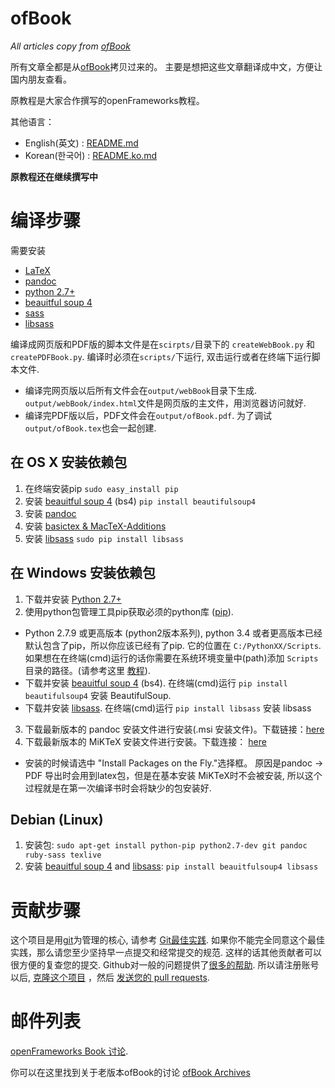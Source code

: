 ofBook
======

*All articles copy from [ofBook](https://github.com/openframeworks/ofBook)*

所有文章全都是从[ofBook](https://github.com/openframeworks/ofBook)拷贝过来的。
主要是想把这些文章翻译成中文，方便让国内朋友查看。

原教程是大家合作撰写的openFrameworks教程。  

其他语言：
- English(英文) : [README.md](README.md)
- Korean(한국어) : [README.ko.md](README.ko.md)

**原教程还在继续撰写中**


# 编译步骤

需要安装

- [LaTeX](http://www.latex-project.org/)
- [pandoc](http://johnmacfarlane.net/pandoc/)
- [python 2.7+](https://www.python.org/)
- [beauitful soup 4](http://www.crummy.com/software/BeautifulSoup/)
- [sass](http://sass-lang.com/)
- [libsass](https://github.com/dahlia/libsass-python)

编译成网页版和PDF版的脚本文件是在`scirpts/`目录下的
`createWebBook.py` 和 `createPDFBook.py`.  编译时必须在`scripts/`下运行, 双击运行或者在终端下运行脚本文件.
- 编译完网页版以后所有文件会在`output/webBook`目录下生成. `output/webBook/index.html`文件是网页版的主文件，用浏览器访问就好.
- 编译完PDF版以后，PDF文件会在`output/ofBook.pdf`. 为了调试`output/ofBook.tex`也会一起创建.

## 在 OS X 安装依赖包
1. 在终端安装pip ```sudo easy_install pip```
2. 安装 [beauitful soup 4](http://www.crummy.com/software/BeautifulSoup/) (bs4) `pip install beautifulsoup4`
3. 安装 [pandoc](https://github.com/jgm/pandoc/releases)
4. 安装 [basictex & MacTeX-Additions](http://www.tug.org/mactex/morepackages.html)
5. 安装 [libsass](https://github.com/dahlia/libsass-python) `sudo pip install libsass`

## 在 Windows 安装依赖包
1. 下载并安装 [Python 2.7+](https://www.python.org/)
2. 使用python包管理工具pip获取必须的python库 ([pip](https://pip.pypa.io/en/latest/installing.html)).
  - Python 2.7.9 或更高版本 (python2版本系列), python 3.4 或者更高版本已经默认包含了pip，所以你应该已经有了pip.  它的位置在 `C:/PythonXX/Scripts`.  如果想在在终端(cmd)运行的话你需要在系统环境变量中(path)添加 `Scripts` 目录的路径。(请参考这里 [教程](http://windowsitpro.com/systems-management/how-can-i-add-new-folder-my-system-path)).
  - 下载并安装 [beauitful soup 4](http://www.crummy.com/software/BeautifulSoup/) (bs4).  在终端(cmd)运行 `pip install beautifulsoup4` 安装 BeautifulSoup.
  - 下载并安装 [libsass](https://github.com/dahlia/libsass-python). 在终端(cmd)运行 `pip install libsass` 安装 libsass
3. 下载最新版本的 pandoc 安装文件进行安装(.msi 安装文件)。下载链接：[here](https://github.com/jgm/pandoc/releases)
4. 下载最新版本的 MiKTeX 安装文件进行安装。下载连接： [here](http://miktex.org/download)
  - 安装的时候请选中 "Install Packages on the Fly."选择框。   原因是pandoc -> PDF 导出时会用到latex包，但是在基本安装 MiKTeX时不会被安装, 所以这个过程就是在第一次编译书时会将缺少的包安装好.

## Debian (Linux)
1. 安装包: ```sudo apt-get install python-pip python2.7-dev git pandoc ruby-sass texlive```
2. 安装 [beauitful soup 4](http://www.crummy.com/software/BeautifulSoup/) and [libsass](https://github.com/dahlia/libsass-python): ```pip install beauitfulsoup4 libsass```


# 贡献步骤
这个项目是用[git](http://git-scm.com/)为管理的核心, 请参考 [Git最佳实践](https://sethrobertson.github.io/GitBestPractices/). 如果你不能完全同意这个最佳实践，那么请您至少坚持早一点提交和经常提交的规范. 这样的话其他贡献者可以很方便的复查您的提交. Github对一般的问题提供了[很多的帮助](https://help.github.com/). 所以请注册账号以后, [克隆这个项目](https://help.github.com/articles/fork-a-repo/) ，然后 [发送您的 pull requests](https://help.github.com/articles/creating-a-pull-request/).


# 邮件列表

[openFrameworks Book 讨论](http://dev.openframeworks.cc/listinfo.cgi/ofbook-openframeworks.cc).

你可以在这里找到关于老版本ofBook的讨论 [ofBook Archives](http://dev.openframeworks.cc/private.cgi/ofbook-openframeworks.cc/)
